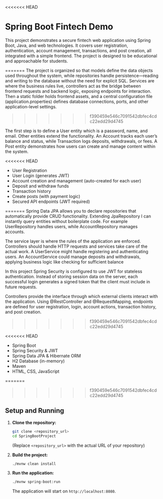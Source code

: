 
<<<<<<< HEAD
# Spring Boot Fintech Demo

This project demonstrates a secure fintech web application using Spring Boot, Java, and web technologies. It covers user registration, authentication, account management, transactions, and post creation, all integrated with a simple frontend. The project is designed to be educational and approachable for students.

=======
The project is organized so that models define the data objects used throughout the system, while repositories handle persistence—reading and writing to the database without the need for explicit SQL. Services are where the business rules live, controllers act as the bridge between frontend requests and backend logic, exposing endpoints for interaction. Then a static folder holds frontend assets, and a central configuration file (application.properties) defines database connections, ports, and other application-level settings.
>>>>>>> f390459e546c7091542dbfec4cdc22edd29d4745

The first step is to define a User entity which is a password, name, and email. Other entities extend the functionality. An Account tracks each user’s balance and status, while Transaction logs deposits, withdrawals, or fees. A Post entity demonstrates how users can create and manage content within the system.

<<<<<<< HEAD
* User Registration
* User Login (generates JWT)
* Account creation and management (auto-created for each user)
* Deposit and withdraw funds
* Transaction history
* Create posts (with payment logic)
* Secured API endpoints (JWT required)


=======
Spring Data JPA allows you to declare repositories that automatically provide CRUD functionality. Extending JpaRepository I can instantly query entities without boilerplate code. For example UserRepository handles users, while AccountRepository manages accounts.

The service layer is where the rules of the application are enforced. Controllers should handle HTTP requests and services take care of the actual work. A UserService might handle registering and authenticating users. An AccountService could manage deposits and withdrawals, applying business logic like checking for sufficient balance

In this project Spring Security is configured to use JWT for stateless authentication. Instead of storing session data on the server, each successful login generates a signed token that the client must include in future requests.

Controllers provide the interface through which external clients interact with the application. Using @RestController and @RequestMapping, endpoints are defined for user registration, login, account actions, transaction history, and post creation.
>>>>>>> f390459e546c7091542dbfec4cdc22edd29d4745


<<<<<<< HEAD
* Spring Boot
* Spring Security & JWT
* Spring Data JPA & Hibernate ORM
* H2 Database (in-memory)
* Maven
* HTML, CSS, JavaScript

=======
>>>>>>> f390459e546c7091542dbfec4cdc22edd29d4745

## Setup and Running

1. **Clone the repository:**
    ```bash
    git clone <repository_url>
    cd SpringBootProject
    ```
    (Replace `<repository_url>` with the actual URL of your repository)

2. **Build the project:**
    ```bash
    ./mvnw clean install
    ```

3. **Run the application:**
    ```bash
    ./mvnw spring-boot:run
    ```
    The application will start on `http://localhost:8080`.


